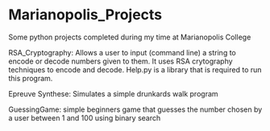 # Marianopolis_Projects
Some python projects completed during my time at Marianopolis College

RSA_Cryptography: Allows a user to input (command line) a string to encode or decode numbers given to them. It uses RSA crytography techniques to encode and decode. Help.py is a library that is required to run this program.

Epreuve Synthese: Simulates a simple drunkards walk program

GuessingGame: simple beginners game that guesses the number chosen by a user between 1 and 100 using binary search 
